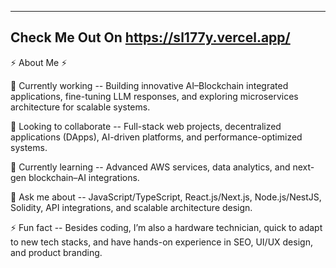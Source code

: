-------------------------------------------------------------------
Check Me Out On https://sl177y.vercel.app/
-------------------------------------------------------------------

⚡ About Me ⚡

🔭 Currently working -- Building innovative AI–Blockchain integrated applications, fine-tuning LLM responses, and exploring microservices architecture for scalable systems.

👯 Looking to collaborate -- Full-stack web projects, decentralized applications (DApps), AI-driven platforms, and performance-optimized systems.

🌱 Currently learning -- Advanced AWS services, data analytics, and next-gen blockchain–AI integrations.

💬 Ask me about -- JavaScript/TypeScript, React.js/Next.js, Node.js/NestJS, Solidity, API integrations, and scalable architecture design.

⚡ Fun fact -- Besides coding, I’m also a hardware technician, quick to adapt to new tech stacks, and have hands-on experience in SEO, UI/UX design, and product branding.



